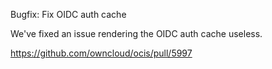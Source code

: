 Bugfix: Fix OIDC auth cache

We've fixed an issue rendering the OIDC auth cache useless.

https://github.com/owncloud/ocis/pull/5997
